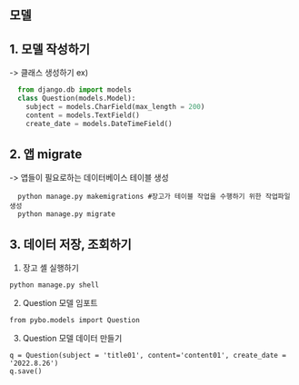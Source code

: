 모델
--

## 1. 모델 작성하기
-> 클래스 생성하기
ex)
```python
  from django.db import models
  class Question(models.Model):
    subject = models.CharField(max_length = 200)
    content = models.TextField()
    create_date = models.DateTimeField()
```

## 2. 앱 migrate
-> 앱들이 필요로하는 데이터베이스 테이블 생성  
```
  python manage.py makemigrations #장고가 테이블 작업을 수행하기 위한 작업파일 생성
  python manage.py migrate
```

## 3. 데이터 저장, 조회하기
1. 장고 셸 실행하기
  ```
  python manage.py shell
  ```
2. Question 모델 임포트
  ```
  from pybo.models import Question
  ```
3. Question 모델 데이터 만들기
  ```
  q = Question(subject = 'title01', content='content01', create_date = '2022.8.26')
  q.save()
  ```
